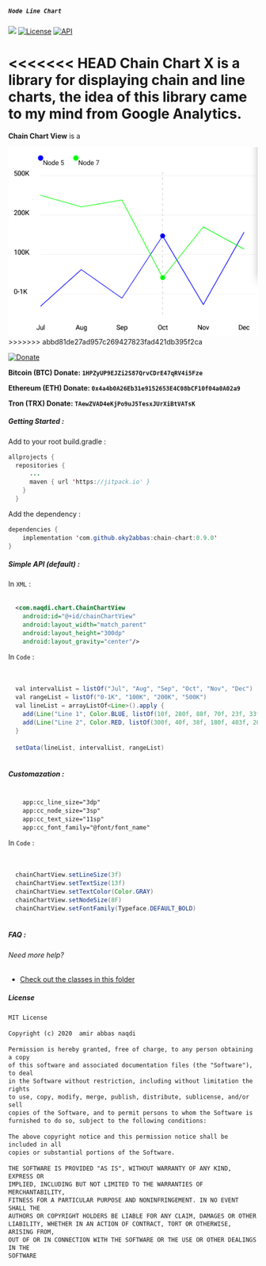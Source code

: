 ##### `Node Line Chart`

[![](https://jitpack.io/v/oky2abbas/chain-chart.svg)](https://jitpack.io/#oky2abbas/chain-chart)
[![License](http://img.shields.io/badge/license-MIT-green.svg?style=flat)](https://github.com/oky2abbas/chain-chart)
[![API](https://img.shields.io/badge/API-17%2B-blue.svg?style=flat)](https://github.com/oky2abbas/chain-chart)

<<<<<<< HEAD
**Chain Chart X is a library for displaying chain and line charts, the idea of this library came to my mind from Google Analytics.**
=======
**Chain Chart View** is a 

<img src="screenshots/shot_1.png">
>>>>>>> abbd81de27ad957c269427823fad421db395f2ca

[![Donate](https://img.shields.io/badge/Donate-green)](https://idpay.ir/naqdi)

**Bitcoin (BTC) Donate: `1HPZyUP9EJZi2S87QrvCDrE47qRV4i5Fze`**

**Ethereum (ETH) Donate: `0x4a4b0A26Eb31e9152653E4C08bCF10f04a0A02a9`**

**Tron (TRX) Donate: `TAewZVAD4eKjPo9uJ5TesxJUrXiBtVATsK`**




##### Getting Started :

Add to your root build.gradle :

```java
allprojects {
  repositories {
      ...
      maven { url 'https://jitpack.io' }
    }
  }
```

Add the dependency :

```java
dependencies {
    implementation 'com.github.oky2abbas:chain-chart:0.9.0'
}
```

##### Simple API (default) :

In `XML` :

```XML 

  <com.naqdi.chart.ChainChartView
    android:id="@+id/chainChartView"
    android:layout_width="match_parent"
    android:layout_height="300dp"
    android:layout_gravity="center"/>

```

In `Code` :

```java

  
  val intervalList = listOf("Jul", "Aug", "Sep", "Oct", "Nov", "Dec")
  val rangeList = listOf("0-1K", "100K", "200K", "500K")
  val lineList = arrayListOf<Line>().apply {
    add(Line("Line 1", Color.BLUE, listOf(10f, 280f, 88f, 70f, 23f, 33f)))
    add(Line("Line 2", Color.RED, listOf(300f, 40f, 38f, 180f, 403f, 201f)))
  }

  setData(lineList, intervalList, rangeList)
                

```

##### Customazation :

```XML 

    app:cc_line_size="3dp"
    app:cc_node_size="3sp"
    app:cc_text_size="11sp" 
    app:cc_font_family="@font/font_name"

```

In `Code` :

```java


  chainChartView.setLineSize(3f)
  chainChartView.setTextSize(13f)
  chainChartView.setTextColor(Color.GRAY)
  chainChartView.setNodeSize(8F)
  chainChartView.setFontFamily(Typeface.DEFAULT_BOLD)
           

```

##### FAQ :

###### Need more help?

- [Check out the classes in this folder](sample/src/main/java/com/naqdi/sample)

##### License

```
MIT License

Copyright (c) 2020  amir abbas naqdi

Permission is hereby granted, free of charge, to any person obtaining a copy
of this software and associated documentation files (the "Software"), to deal
in the Software without restriction, including without limitation the rights
to use, copy, modify, merge, publish, distribute, sublicense, and/or sell
copies of the Software, and to permit persons to whom the Software is
furnished to do so, subject to the following conditions:

The above copyright notice and this permission notice shall be included in all
copies or substantial portions of the Software.

THE SOFTWARE IS PROVIDED "AS IS", WITHOUT WARRANTY OF ANY KIND, EXPRESS OR
IMPLIED, INCLUDING BUT NOT LIMITED TO THE WARRANTIES OF MERCHANTABILITY,
FITNESS FOR A PARTICULAR PURPOSE AND NONINFRINGEMENT. IN NO EVENT SHALL THE
AUTHORS OR COPYRIGHT HOLDERS BE LIABLE FOR ANY CLAIM, DAMAGES OR OTHER
LIABILITY, WHETHER IN AN ACTION OF CONTRACT, TORT OR OTHERWISE, ARISING FROM,
OUT OF OR IN CONNECTION WITH THE SOFTWARE OR THE USE OR OTHER DEALINGS IN THE
SOFTWARE
```
